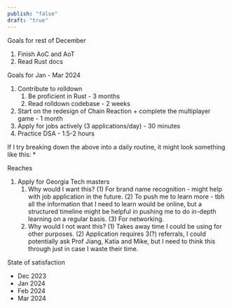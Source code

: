 ```yaml
---
publish: "false"
draft: "true"
---
```

Goals for rest of December
1. Finish AoC and AoT
2. Read Rust docs

Goals for Jan - Mar 2024
1. Contribute to rolldown
	1. Be proficient in Rust - 3 months
	2. Read rolldown codebase - 2 weeks
2. Start on the redesign of Chain Reaction + complete the multiplayer game - 1 month
3. Apply for jobs actively (3 applications/day) - 30 minutes
4. Practice DSA - 1.5-2 hours

If I try breaking down the above into a daily routine, it might look something like this:
* 

Reaches
1. Apply for Georgia Tech masters
	1. Why would I want this? (1) For brand name recognition - might help with job application in the future. (2) To push me to learn more - tbh all the information that I need to learn would be online, but a structured timeline might be helpful in pushing me to do in-depth learning on a regular basis. (3) For networking.
	2. Why would I not want this? (1) Takes away time I could be using for other purposes. (2) Application requires 3(?) referrals, I could potentially ask Prof Jiang, Katia and Mike, but I need to think this through just in case I waste their time.

State of satisfaction
- Dec 2023
- Jan 2024
- Feb 2024
- Mar 2024